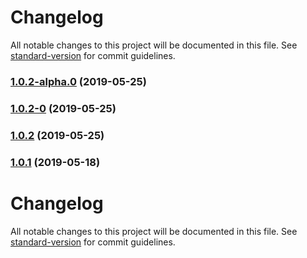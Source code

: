 # Changelog

All notable changes to this project will be documented in this file. See [standard-version](https://github.com/conventional-changelog/standard-version) for commit guidelines.

### [1.0.2-alpha.0](https://github.com/simoneb/axios-hooks/compare/v1.0.2-0...v1.0.2-alpha.0) (2019-05-25)



### [1.0.2-0](https://github.com/simoneb/axios-hooks/compare/v1.0.2...v1.0.2-0) (2019-05-25)



### [1.0.2](https://github.com/simoneb/axios-hooks/compare/v1.0.1...v1.0.2) (2019-05-25)



### [1.0.1](https://github.com/simoneb/axios-hooks/compare/v1.0.0...v1.0.1) (2019-05-18)



# Changelog

All notable changes to this project will be documented in this file. See [standard-version](https://github.com/conventional-changelog/standard-version) for commit guidelines.
